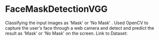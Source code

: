 # FaceMaskDetectionVGG
Classifying the input images as 'Mask' or 'No Mask' .
Used OpenCV to capture the user's face through a web camera and detect and predict the result as 'Mask' or 'No Mask' on the screen.
Link to Dataset: 
